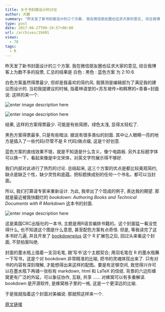 ```yaml
---
title: 关于书封面设计的讨论
author: 大鹏
summary: "昨天发了新书封面设计的三个方案. 我在微信朋友圈也征求大家的意见, 综合我博客上为数不多的投票, 汇总的结果是 白色 : 黑色 : 蓝色方案 为 2:10:8."
type: post
date: 2017-06-27T09:19:57+00:00
url: /archives/19401
views:
  - 78
tags:
  - R
---
```

昨天发了新书封面设计的三个方案. 我在微信朋友圈也征求大家的意见, 综合我博客上为数不多的投票, 汇总的结果是 白色 : 黑色 : 蓝色方案 为 2:10:8.

白色方案虽然得票最少, 但却是我喜欢的简约风. 我猜测是编辑部为了满足我的建议而设计的. 当初我提建议的时候, 指着林语堂的<苏东坡传>和韩寒的<青春>封面说: 这样的来一个.

![enter image description here][1]

![enter image description here][2]

结果, 这样的方案得票最少. 可能是有些简陋，绿色太浅, 显得太轻松了.

黑色方案得票最多, 只是有些暗淡. 据说有很多类似的封面. 其中让人眼睛一亮的地方是插入了一些代码(尽管不是 R 代码)做点缀, 这是个好创意.

蓝色方案的直线效果不错，就是不知道是什么含义，像个电路板. 另外主标题字体可以换一下，看起来像是中文宋体，对英文字符展示得不够好.

我们内部对此进行了热烈的讨论. 总结起来, 这三个方案的优点是都比较美观简约, 缺点是缺乏个性，缺少灵性和底蕴。把标题换成别的任何一个书名，都可以当封面。

所以, 我们打算请专家来重新设计. 为此, 我举出了个现成的例子, 表达我的期望. 那就是最近被我快翻烂的 _bookdown: Authoring Books and Technical Documents with R Markdown_ 这本书的封面.

![enter image description here][3]

这是美国CRC出版社的一本书, 主题是用R语言编排书籍的。这个封面猛一看没觉得什么, 也不知道这个图是什么意思, 甚至配色方案有点奇怪. 但是, 等我读完了这本书好几遍, 并且开发了 [bookdownplus][4] 这个 R 扩展包之后, 回过头来看这个封面, 不禁拍案叫绝.

封面的墨水瓶上插着一支羽毛笔, 跟&#8217;写书&#8217;这个主题契合; 用羽毛笔在 R 的墨水瓶蘸一下写书，这是个对 bookdown 非常精准的比喻, 把书的灵魂体现出来了. 只有对书的内容有深刻理解, 才能想得出来这样的配图。要是有足够空间, 我觉得兴许可以在墨水瓶下再铺一张标有 markdown, html 和 LaTeX 的信纸. 背景的六边形蜂窝更有广泛的外延，可以象征协作, 互联, 共享 &#8230;&#8230; 对蜂窝可以有多重解读. bookdown 是开源软件, 是蜂窝格子里的一格, 这是一个更深远的比喻.

于是我就指着这个封面对美编说: 那就照这样来一个.

 [1]: https://gwkpxq.bn1.livefilestore.com/y2pDRUnrBzxypGRKZzO9VQYwVBSTPqbg-qHFz6OdF9-jlboUCYOH4pacx9uKF0G2b8_oCWjR41QCzisCvV_-0XyuS_r9l690PJh92XFgK0DPfY/2014-08-08_gay_genius.jpg
 [2]: https://img3.doubanio.com/lpic/s6987692.jpg
 [3]: https://bookdown.org/yihui/bookdown/images/cover.jpg
 [4]: http://www.pzhao.org/zh/post/bookdownplus-released/

[原文链接](http://dapengde.com/archives/19401)

